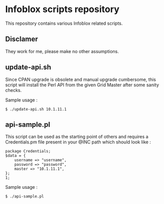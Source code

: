 Infoblox scripts repository
=============================

This repository contains various Infoblox related scripts.

Disclamer
---------

They work for me, please make no other assumptions.

update-api.sh
-------------

Since CPAN upgrade is obsolete and manual upgrade cumbersome, this script will install the Perl API from the given Grid Master after some sanity checks.

Sample usage :

	$ ./update-api.sh 10.1.11.1

api-sample.pl
-------------

This script can be used as the starting point of others and requires a Credentials.pm file present in your @INC path which should look like :

	package Credentials;
	$data = {
		username => "username",
		password => "password",
		master => "10.1.11.1",	
	};
	1; 

Sample usage :

	$ ./api-sample.pl

